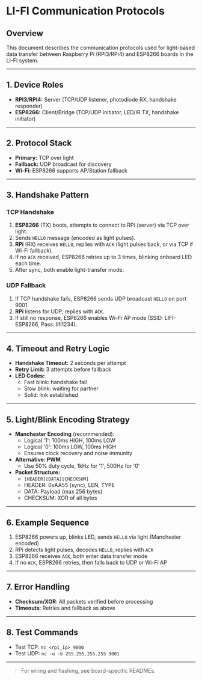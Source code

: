 # LI-FI Communication Protocols

## Overview

This document describes the communication protocols used for light-based data transfer between Raspberry Pi (RPi3/RPi4) and ESP8266 boards in the LI-FI system.

---

## 1. Device Roles

- **RPI3/RPI4:** Server (TCP/UDP listener, photodiode RX, handshake responder)
- **ESP8266:** Client/Bridge (TCP/UDP initiator, LED/IR TX, handshake initiator)

---

## 2. Protocol Stack

- **Primary:** TCP over light
- **Fallback:** UDP broadcast for discovery
- **Wi-Fi:** ESP8266 supports AP/Station fallback

---

## 3. Handshake Pattern

### TCP Handshake

1. **ESP8266** (TX) boots, attempts to connect to RPi (server) via TCP over light.
2. Sends `HELLO` message (encoded as light pulses).
3. **RPi** (RX) receives `HELLO`, replies with `ACK` (light pulses back, or via TCP if Wi-Fi fallback).
4. If no `ACK` received, ESP8266 retries up to 3 times, blinking onboard LED each time.
5. After sync, both enable light-transfer mode.

### UDP Fallback

1. If TCP handshake fails, ESP8266 sends UDP broadcast `HELLO` on port 9001.
2. **RPi** listens for UDP, replies with `ACK`.
3. If still no response, ESP8266 enables Wi-Fi AP mode (SSID: LIFI-ESP8266, Pass: lifi1234).

---

## 4. Timeout and Retry Logic

- **Handshake Timeout:** 2 seconds per attempt
- **Retry Limit:** 3 attempts before fallback
- **LED Codes:**
  - Fast blink: handshake fail
  - Slow blink: waiting for partner
  - Solid: link established

---

## 5. Light/Blink Encoding Strategy

- **Manchester Encoding** (recommended):
  - Logical '1': 100ms HIGH, 100ms LOW
  - Logical '0': 100ms LOW, 100ms HIGH
  - Ensures clock recovery and noise immunity
- **Alternative: PWM**
  - Use 50% duty cycle, 1kHz for '1', 500Hz for '0'
- **Packet Structure:**
  - `[HEADER][DATA][CHECKSUM]`
  - HEADER: 0xAA55 (sync), LEN, TYPE
  - DATA: Payload (max 256 bytes)
  - CHECKSUM: XOR of all bytes

---

## 6. Example Sequence

1. ESP8266 powers up, blinks LED, sends `HELLO` via light (Manchester encoded)
2. RPi detects light pulses, decodes `HELLO`, replies with `ACK`
3. ESP8266 receives `ACK`, both enter data transfer mode
4. If no `ACK`, ESP8266 retries, then falls back to UDP or Wi-Fi AP

---

## 7. Error Handling

- **Checksum/XOR**: All packets verified before processing
- **Timeouts**: Retries and fallback as above

---

## 8. Test Commands

- Test TCP: `nc <rpi_ip> 9000`
- Test UDP: `nc -u -b 255.255.255.255 9001`

---

> For wiring and flashing, see board-specific READMEs.
